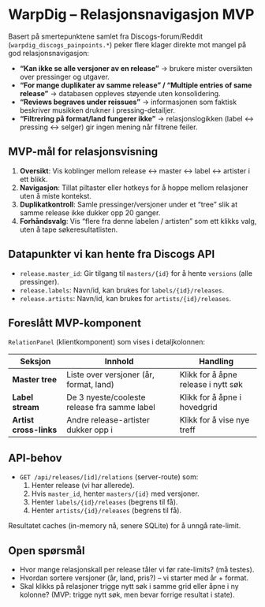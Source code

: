 # WarpDig – Relasjonsnavigasjon MVP

Basert på smertepunktene samlet fra Discogs-forum/Reddit (`warpdig_discogs_painpoints.*`) peker flere klager direkte mot mangel på god relasjonsnavigasjon:

- **“Kan ikke se alle versjoner av en release”** → brukere mister oversikten over pressinger og utgaver.
- **“For mange duplikater av samme release” / “Multiple entries of same release”** → databasen oppleves støyende uten konsolidering.
- **“Reviews begraves under reissues”** → informasjonen som faktisk beskriver musikken drukner i pressing-detailjer.
- **“Filtrering på format/land fungerer ikke”** → relasjonslogikken (label ↔ pressing ↔ selger) gir ingen mening når filtrene feiler.

## MVP-mål for relasjonsvisning
1. **Oversikt**: Vis koblinger mellom release ↔ master ↔ label ↔ artister i ett blikk.
2. **Navigasjon**: Tillat piltaster eller hotkeys for å hoppe mellom relasjoner uten å miste kontekst.
3. **Duplikatkontroll**: Samle pressinger/versjoner under et “tree” slik at samme release ikke dukker opp 20 ganger.
4. **Forhåndsvalg**: Vis “flere fra denne labelen / artisten” som ett klikks valg, uten å tape søkeresultatlisten.

## Datapunkter vi kan hente fra Discogs API
- `release.master_id`: Gir tilgang til `masters/{id}` for å hente `versions` (alle pressinger).
- `release.labels`: Navn/id, kan brukes for `labels/{id}/releases`.
- `release.artists`: Navn/id, kan brukes for `artists/{id}/releases`.

## Foreslått MVP-komponent
`RelationPanel` (klientkomponent) som vises i detaljkolonnen:

| Seksjon | Innhold | Handling |
|---------|---------|----------|
| **Master tree** | Liste over versjoner (år, format, land) | Klikk for å åpne release i nytt søk |
| **Label stream** | De 3 nyeste/cooleste release fra samme label | Klikk for å åpne i hovedgrid |
| **Artist cross-links** | Andre release-artister dukker opp i | Klikk for å vise nye treff |

## API-behov
- `GET /api/releases/[id]/relations` (server-route) som:
  1. Henter release (vi har allerede).
  2. Hvis `master_id`, henter `masters/{id}` med versjoner.
  3. Henter `labels/{id}/releases` (begrens til få).
  4. Henter `artists/{id}/releases` (begrens til få).

Resultatet caches (in-memory nå, senere SQLite) for å unngå rate-limit.

## Open spørsmål
- Hvor mange relasjonskall per release tåler vi før rate-limits? (må testes).
- Hvordan sortere versjoner (år, land, pris?) – vi starter med år + format.
- Skal klikks på relasjoner trigge nytt søk i samme grid eller åpne i ny kolonne? (MVP: trigge nytt søk, men bevar forrige resultat i state).
